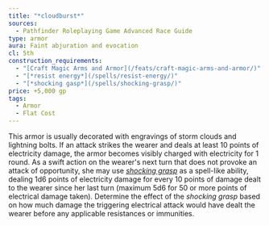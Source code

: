 ```yaml
---
title: "*cloudburst*"
sources:
  - Pathfinder Roleplaying Game Advanced Race Guide
type: armor
aura: Faint abjuration and evocation
cl: 5th
construction_requirements:
  - "[Craft Magic Arms and Armor](/feats/craft-magic-arms-and-armor/)"
  - "[*resist energy*](/spells/resist-energy/)"
  - "[*shocking gasp*](/spells/shocking-grasp/)"
price: +5,000 gp
tags:
  - Armor
  - Flat Cost
---
```


This armor is usually decorated with engravings of storm clouds and lightning bolts. If an attack strikes the wearer and deals at least 10 points of electricity damage, the armor becomes visibly charged with electricity for 1 round. As a swift action on the wearer's next turn that does not provoke an attack of opportunity, she may use [*shocking grasp*](/spells/shocking-grasp/) as a spell-like ability, dealing 1d6 points of electricity damage for every 10 points of damage dealt to the wearer since her last turn (maximum 5d6 for 50 or more points of electrical damage taken). Determine the effect of the *shocking grasp* based on how much damage the triggering electrical attack would have dealt the wearer before any applicable resistances or immunities.
